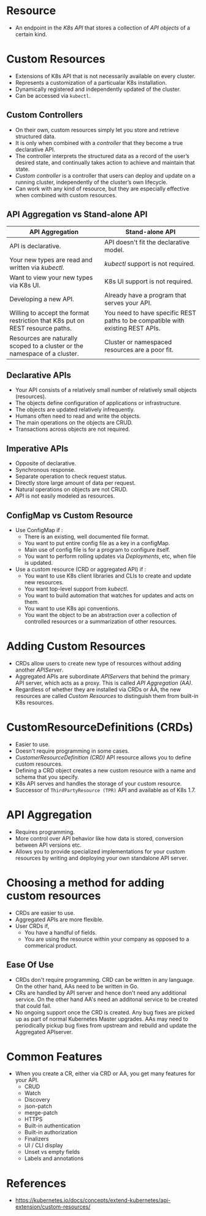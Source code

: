 # Resource
* An endpoint in the _K8s API_ that stores a collection of _API objects_ of a certain kind.
# Custom Resources
* Extensions of K8s API that is not necessarily available on every cluster.
* Represents a customization of a particualar K8s installation.
* Dynamically registered and independently updated of the cluster.
* Can be accessed via `kubectl`.
## Custom Controllers
* On their own, custom resources simply let you store and retrieve structured data.
* It is only when combined with a _controller_ that they become a true declarative API.
* The controller interprets the structured data as a record of the user’s desired state, and continually takes action to achieve and maintain that state.
* _Custom controller_ is a controller that users can deploy and update on a running cluster, independently of the cluster’s own lifecycle.
* Can work with any kind of resource, but they are especially effective when combined with custom resources.
## API Aggregation vs Stand-alone API
API Aggregation|Stand-alone API
---------------|---------------
API is declarative.|API doesn't fit the declarative model.
Your new types are read and written via _kubectl_.|_kubectl_ support is not required.
Want to view your new types via K8s UI.| K8s UI support is not required.
Developing a new API.|Already have a program that serves your API.
Willing to accept the format restriction that K8s put on REST resource paths.|You need to have specific REST paths to be compatible with existing REST APIs.
Resources are naturally scoped to a cluster or the namespace of a cluster.|Cluster or namespaced resources are a poor fit.
## Declarative APIs
* Your API consists of a relatively small number of relatively small objects (resources).
* The objects define configuration of applications or infrastructure.
* The objects are updated relatively infrequently.
* Humans often need to read and write the objects.
* The main operations on the objects are CRUD.
* Transactions across objects are not required.
## Imperative APIs
* Opposite of declarative.
* Synchronous response.
* Separate operation to check request status.
* Directly store large amount of data per request.
* Natural operations on objects are not CRUD.
* API is not easily modeled as resources.
## ConfigMap vs Custom Resource
* Use ConfigMap if :
	* There is an existing, well documented file format.
	* You want to put entire config file as a key in a configMap.
	* Main use of config file is for a program to configure itself.
	* You want to perform rolling updates via _Deployments_, etc, when file is updated.
* Use a custom resource (CRD or aggregated API) if :
	* You want to use K8s client libraries and CLIs to create and update new resources.
	* You want top-level support from _kubectl_.
	* You want to build automation that watches for updates and acts on them.
	* You want to use K8s api conventions.
	* You want the object to be an abstraction over a collection of controlled resources or a summarization of other resources.
# Adding Custom Resources
* CRDs allow users to create new type of resources without adding another _APIServer_.
* Aggregated APIs are subordinate _APIServers_ that behind the primary API server, which acts as a proxy. This is called _API Aggregation (AA)_.
* Regardless of whether they are installed via CRDs or AA, the new resources are called _Custom Resources_ to distinguish them from built-in K8s resources.
# CustomResourceDefinitions (CRDs)
* Easier to use.
* Doesn't require programming in some cases.
* _CustomerResourceDefinition (CRD)_ API resource allows you to define custom resources.
* Defining a CRD object creates a new custom resource with a name and schema that you specify.
* K8s API serves and handles the storage of your custom resource.
* Successor of `ThirdPartyResource (TPR)` API and available as of K8s 1.7.
# API Aggregation
* Requires programming.
* More control over API behavior like how data is stored, conversion between API versions etc.
* Allows you to provide specialized implementations for your custom resources by writing and deploying your own standalone API server.
# Choosing a method for adding custom resources
* CRDs are easier to use.
* Aggregated APIs are more flexible.
* User CRDs if,
	* You have a handful of fields.
	* You are using the resource within your company as opposed to a commerical product.
## Ease Of Use
* CRDs don't require programming. CRD can be written in any language. On the other hand, AAs need to be written in Go.
* CRs are handled by API server and hence don't need any additional service. On the other hand AA's need an additonal service to be created that could fail.
* No ongoing support once the CRD is created. Any bug fixes are picked up as part of normal Kubernetes Master upgrades. AAs may need to periodically pickup bug fixes from upstream and rebuild and update the Aggregated APIserver.
# Common Features
* When you create a CR, either via CRD or AA, you get many features for your API.
	* CRUD
	* Watch
	* Discovery
	* json-patch
	* merge-patch
	* HTTPS
	* Built-in authentication
	* Built-in authorization
	* Finalizers
	* UI / CLI display
	* Unset vs empty fields
	* Labels and annotations
# References
* https://kubernetes.io/docs/concepts/extend-kubernetes/api-extension/custom-resources/
